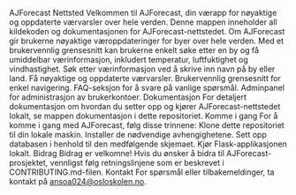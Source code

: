 AJForecast Nettsted 
Velkommen til AJForecast, din værapp for nøyaktige og oppdaterte værvarsler over hele verden.
Denne mappen inneholder all kildekoden og dokumentasjonen for AJForecast-nettstedet. 
Om AJForecast gir brukerne nøyaktige væroppdateringer for byer over hele verden. 
Med et brukervennlig grensesnitt kan brukerne enkelt søke etter en by og få umiddelbar værinformasjon, inkludert temperatur, luftfuktighet og vindhastighet. 
Søk etter værinformasjon ved å skrive inn navn på by eller land. 
Få nøyaktige og oppdaterte værvarsler. 
Brukervennlig grensesnitt for enkel navigering. 
FAQ-seksjon for å svare på vanlige spørsmål.
Adminpanel for administrasjon av brukerkontoer. 
Dokumentasjon For detaljert dokumentasjon om hvordan du setter opp og kjører AJForecast-nettstedet lokalt, se mappen dokumentasjon i dette repositoriet. 
Komme i gang For å komme i gang med AJForecast, følg disse trinnene: 
Klone dette repositoriet til din lokale maskin. Installer de nødvendige avhengighetene. 
Sett opp databasen i henhold til den medfølgende skjemaet. 
Kjør Flask-applikasjonen lokalt. Bidrag Bidrag er velkomne! 
Hvis du ønsker å bidra til AJForecast-prosjektet, vennligst følg retningslinjene som er beskrevet i CONTRIBUTING.md-filen. 
Kontakt For spørsmål eller tilbakemeldinger, ta kontakt på ansoa024@osloskolen.no.
